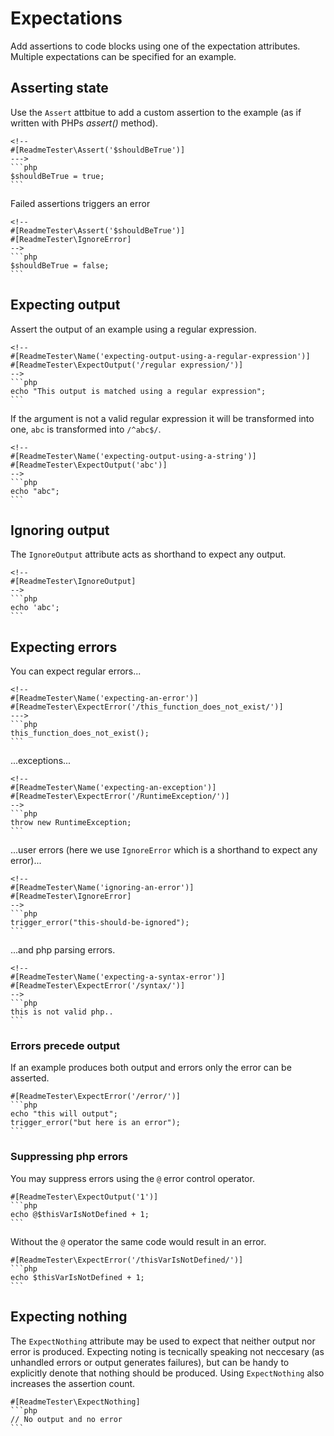 # Expectations

Add assertions to code blocks using one of the expectation attributes.
Multiple expectations can be specified for an example.

## Asserting state

Use the `Assert` attbitue to add a custom assertion to the example
(as if written with PHPs *assert()* method).

    <!--
    #[ReadmeTester\Assert('$shouldBeTrue')]
    --->
    ```php
    $shouldBeTrue = true;
    ```

Failed assertions triggers an error

    <!--
    #[ReadmeTester\Assert('$shouldBeTrue')]
    #[ReadmeTester\IgnoreError]
    -->
    ```php
    $shouldBeTrue = false;
    ```

## Expecting output

Assert the output of an example using a regular expression.

    <!--
    #[ReadmeTester\Name('expecting-output-using-a-regular-expression')]
    #[ReadmeTester\ExpectOutput('/regular expression/')]
    -->
    ```php
    echo "This output is matched using a regular expression";
    ```

If the argument is not a valid regular expression it will be transformed into
one, `abc` is transformed into `/^abc$/`.

    <!--
    #[ReadmeTester\Name('expecting-output-using-a-string')]
    #[ReadmeTester\ExpectOutput('abc')]
    -->
    ```php
    echo "abc";
    ```

## Ignoring output

The `IgnoreOutput` attribute acts as shorthand to expect any output.

    <!--
    #[ReadmeTester\IgnoreOutput]
    -->
    ```php
    echo 'abc';
    ```

## Expecting errors

You can expect regular errors...

    <!--
    #[ReadmeTester\Name('expecting-an-error')]
    #[ReadmeTester\ExpectError('/this_function_does_not_exist/')]
    --->
    ```php
    this_function_does_not_exist();
    ```
...exceptions...

    <!--
    #[ReadmeTester\Name('expecting-an-exception')]
    #[ReadmeTester\ExpectError('/RuntimeException/')]
    -->
    ```php
    throw new RuntimeException;
    ```

...user errors (here we use `IgnoreError` which is a shorthand to expect any error)...

    <!--
    #[ReadmeTester\Name('ignoring-an-error')]
    #[ReadmeTester\IgnoreError]
    -->
    ```php
    trigger_error("this-should-be-ignored");
    ```

...and php parsing errors.

    <!--
    #[ReadmeTester\Name('expecting-a-syntax-error')]
    #[ReadmeTester\ExpectError('/syntax/')]
    -->
    ```php
    this is not valid php..
    ```

### Errors precede output

If an example produces both output and errors only the error can be asserted.

    #[ReadmeTester\ExpectError('/error/')]
    ```php
    echo "this will output";
    trigger_error("but here is an error");
    ```

### Suppressing php errors

You may suppress errors using the `@` error control operator.

    #[ReadmeTester\ExpectOutput('1')]
    ```php
    echo @$thisVarIsNotDefined + 1;
    ```

Without the `@` operator the same code would result in an error.

    #[ReadmeTester\ExpectError('/thisVarIsNotDefined/')]
    ```php
    echo $thisVarIsNotDefined + 1;
    ```

## Expecting nothing

The `ExpectNothing` attribute may be used to expect that neither output nor
error is produced. Expecting noting is tecnically speaking not neccesary (as
unhandled errors or output generates failures), but can be handy to explicitly
denote that nothing should be produced. Using `ExpectNothing` also increases the
assertion count.

    #[ReadmeTester\ExpectNothing]
    ```php
    // No output and no error
    ```
